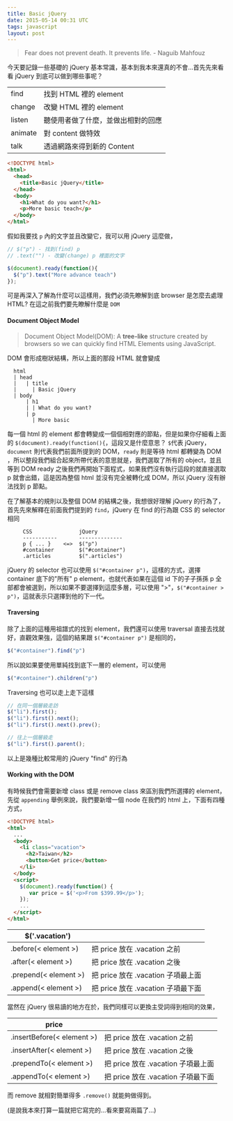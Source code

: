 ```yaml
---
title: Basic jQuery
date: 2015-05-14 00:31 UTC
tags: javascript
layout: post
---
```


> Fear does not prevent death. It prevents life. - Naguib Mahfouz

今天要記錄一些基礎的 jQuery 基本常識，基本到我本來還真的不會...首先先來看看 jQuery 到底可以做到哪些事呢？

|         |                             |
| ------- | --------------------------- |
| find    | 找到 HTML 裡的 element        |
| change  | 改變 HTML 裡的 element        |
| listen  | 聽使用者做了什麼，並做出相對的回應 |
| animate | 對 content 做特效             |
| talk    | 透過網路來得到新的 Content      |

```html
<!DOCTYPE html>
<html>
  <head>
    <title>Basic jQuery</title>
  </head>
  <body>
    <h1>What do you want?</h1>
    <p>More basic teach</p>
  </body>
</html>
```
假如我要找 `p` 內的文字並且改變它，我可以用 jQuery 這麼做，

```javascript
// $("p") - 找到(find) p
// .text("") - 改變(change) p 裡面的文字

$(document).ready(function(){
  $("p").text("More advance teach")
});
```
可是再深入了解為什麼可以這樣用，我們必須先瞭解到底 browser 是怎麼去處理 HTML? 在這之前我們要先瞭解什麼是 `DOM`

#### Document Object Model
> Document Object Model(DOM): A <b>tree-like</b> structure created by browsers so we can quickly find HTML Elements using JavaScript.

DOM 會形成樹狀結構，所以上面的那段 HTML 就會變成

```
  html
  | head
  |   | title
  |     | Basic jQuery
  | body
      | h1
      | | What do you want?
      | p
        | More basic
```
每一個 html 的 element 都會轉變成一個個相對應的節點，但是如果你仔細看上面的 `$(document).ready(function(){`，這段又是什麼意思？
`$`代表 jQuery，`document` 則代表我們前面所提到的 DOM，`ready` 則是等待 html 都轉變為 DOM ，所以整段我們組合起來所帶代表的意思就是，我們選取了所有的 object，並且等到 DOM ready 之後我們再開始下面程式，如果我們沒有執行這段的就直接選取 p 就會出錯，這是因為整個 html 並沒有完全被轉化成 DOM，所以 jQuery 沒有辦法找到 p 節點。

在了解基本的規則以及整個 DOM 的結構之後，我想很好理解 jQuery 的行為了，首先先來解釋在前面我們提到的 `find`，jQuery 在 find 的行為跟 CSS 的 selector 相同

```
     CSS               jQuery
     -----------       --------------
     p { ... }    <=>  $("p")
     #container        $("#container")
     .articles         $(".articles")
```
jQuery 的 selector 也可以使用 `$("#container p")`，這樣的方式，選擇 container 底下的"所有" p element，也就代表如果在這個 id 下的子子孫孫 p 全部都會被選到，所以如果不要選擇到這麼多層，可以使用 ">"，`$("#container > p")`，這就表示只選擇到他的下一代。

#### Traversing
除了上面的這種用祖譜式的找到 element，我們還可以使用 traversal 直接去找就好，直觀效果強，這個的結果跟 `$("#container p")` 是相同的，

```javascript
$("#container").find("p")
```
所以說如果要使用單純找到底下一層的 element，可以使用

````javascript
$("#container").children("p")
````
Traversing 也可以走上走下這樣

````javascript
// 在同一個層級走訪
$("li").first();
$("li").first().next();
$("li").first().next().prev();

// 往上一個層級走
$("li").first().parent();
````
以上是幾種比較常用的 jQuery "find" 的行為

#### Working with the DOM
有時候我們會需要新增 class 或是 remove class 來區別我們所選擇的 element，先從 `appending` 舉例來說，我們要新增一個 node 在我們的 html 上，下面有四種方式，

````html
<!DOCTYPE html>
<html>
  ...
  <body>
    <li class="vacation">
      <h2>Taiwan</h2>
      <button>Get price</button>
    </li>
  </body>
  <script>
    $(document).ready(function() {
       var price = $('<p>From $399.99</p>');
    });
    ...
  </script>
</html>
````
| $('.vacation')       |                                  |
| -------------------- | -------------------------------- |
| .before(< element >) | 把 price 放在 .vacation 之前       |
| .after(< element >)  | 把 price 放在 .vacation 之後       |
| .prepend(< element >)| 把 price 放在 .vacation 子項最上面  |
| .append(< element >) | 把 price 放在 .vacation 子項最下面  |

當然在 jQuery 很易讀的地方在於，我們同樣可以更換主受詞得到相同的效果，

| price                      |                                  |
| -------------------------- | -------------------------------- |
| .insertBefore(< element >) | 把 price 放在 .vacation 之前       |
| .insertAfter(< element >)  | 把 price 放在 .vacation 之後       |
| .prependTo(< element >)    | 把 price 放在 .vacation 子項最上面  |
| .appendTo(< element >)     | 把 price 放在 .vacation 子項最下面  |

而 remove 就相對簡單得多 `.remove()` 就能夠做得到。

(是說我本來打算一篇就把它寫完的...看來要寫兩篇了...)

